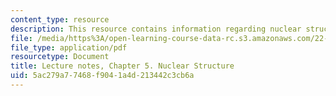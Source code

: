 ```yaml
---
content_type: resource
description: This resource contains information regarding nuclear structure.
file: /media/https%3A/open-learning-course-data-rc.s3.amazonaws.com/22-02-introduction-to-applied-nuclear-physics-spring-2012/5ac279a77468f9041a4d213442c3cb6a_MIT22_02S12_lec_ch5.pdf
file_type: application/pdf
resourcetype: Document
title: Lecture notes, Chapter 5. Nuclear Structure
uid: 5ac279a7-7468-f904-1a4d-213442c3cb6a
---
```

